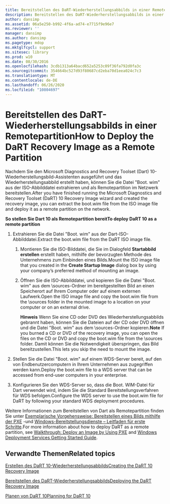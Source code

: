 ```yaml
---
title: Bereitstellen des DaRT-Wiederherstellungsabbilds in einer Remotepartition
description: Bereitstellen des DaRT-Wiederherstellungsabbilds in einer Remotepartition
author: dansimp
ms.assetid: 06a5e250-b992-4f6a-ad74-e7715f9e96e7
ms.reviewer: ''
manager: dansimp
ms.author: dansimp
ms.pagetype: mdop
ms.mktglfcycl: support
ms.sitesec: library
ms.prod: w10
ms.date: 08/30/2016
ms.openlocfilehash: 3cdb1313a64bacd652a5253c09f36fa792d0fa3c
ms.sourcegitcommit: 354664bc527d93f80687cd2eba70d1eea024c7c3
ms.translationtype: MT
ms.contentlocale: de-DE
ms.lasthandoff: 06/26/2020
ms.locfileid: "10804697"
---
```

# <span data-ttu-id="632b5-103">Bereitstellen des DaRT-Wiederherstellungsabbilds in einer Remotepartition</span><span class="sxs-lookup"><span data-stu-id="632b5-103">How to Deploy the DaRT Recovery Image as a Remote Partition</span></span>


<span data-ttu-id="632b5-104">Nachdem Sie den Microsoft Diagnostics and Recovery Toolset (Dart) 10-Wiederherstellungsbild-Assistenten ausgeführt und das Wiederherstellungsabbild erstellt haben, können Sie die Datei "Boot. wim" aus der ISO-Abbilddatei extrahieren und als Remotepartition im Netzwerk bereitstellen.</span><span class="sxs-lookup"><span data-stu-id="632b5-104">After you have finished running the Microsoft Diagnostics and Recovery Toolset (DaRT) 10 Recovery Image wizard and created the recovery image, you can extract the boot.wim file from the ISO image file and deploy it as a remote partition on the network.</span></span>

**<span data-ttu-id="632b5-105">So stellen Sie Dart 10 als Remotepartition bereit</span><span class="sxs-lookup"><span data-stu-id="632b5-105">To deploy DaRT 10 as a remote partition</span></span>**

1.  <span data-ttu-id="632b5-106">Extrahieren Sie die Datei "Boot. wim" aus der Dart-ISO-Abbilddatei.</span><span class="sxs-lookup"><span data-stu-id="632b5-106">Extract the boot.wim file from the DaRT ISO image file.</span></span>

    1.  <span data-ttu-id="632b5-107">Montieren Sie die ISO-Bilddatei, die Sie im Dialogfeld **Startabbild erstellen** erstellt haben, mithilfe der bevorzugten Methode des Unternehmens zum Einbinden eines Bilds.</span><span class="sxs-lookup"><span data-stu-id="632b5-107">Mount the ISO image file that you created in the **Create Startup Image** dialog box by using your company’s preferred method of mounting an image.</span></span>

    2.  <span data-ttu-id="632b5-108">Öffnen Sie die ISO-Abbilddatei, und kopieren Sie die Datei "Boot. wim" aus dem \\sources-Ordner im bereitgestellten Bild an einen Speicherort auf Ihrem Computer oder auf einem externen Laufwerk.</span><span class="sxs-lookup"><span data-stu-id="632b5-108">Open the ISO image file and copy the boot.wim file from the \\sources folder in the mounted image to a location on your computer or on an external drive.</span></span>

        <span data-ttu-id="632b5-109">**Hinweis**  Wenn Sie eine CD oder DVD des Wiederherstellungsabbilds gebrannt haben, können Sie die Dateien auf der CD oder DVD öffnen und die Datei "Boot. wim" aus dem \\sources-Ordner kopieren.</span><span class="sxs-lookup"><span data-stu-id="632b5-109">**Note** If you burned a CD or DVD of the recovery image, you can open the files on the CD or DVD and copy the boot.wim file from the \\sources folder.</span></span> <span data-ttu-id="632b5-110">Damit können Sie die Notwendigkeit überspringen, das Bild bereitzustellen.</span><span class="sxs-lookup"><span data-stu-id="632b5-110">This lets you skip the need to mount the image.</span></span>

         

2.  <span data-ttu-id="632b5-111">Stellen Sie die Datei "Boot. wim" auf einem WDS-Server bereit, auf den von Endbenutzercomputern in Ihrem Unternehmen aus zugegriffen werden kann.</span><span class="sxs-lookup"><span data-stu-id="632b5-111">Deploy the boot.wim file to a WDS server that can be accessed from end-user computers in your enterprise.</span></span>

3.  <span data-ttu-id="632b5-112">Konfigurieren Sie den WDS-Server so, dass die Boot. WIM-Datei für Dart verwendet wird, indem Sie die Standard Bereitstellungsverfahren für WDS befolgen.</span><span class="sxs-lookup"><span data-stu-id="632b5-112">Configure the WDS server to use the boot.wim file for DaRT by following your standard WDS deployment procedures.</span></span>

<span data-ttu-id="632b5-113">Weitere Informationen zum Bereitstellen von Dart als Remotepartition finden Sie unter [Exemplarische Vorgehensweise: Bereitstellen eines Bilds mithilfe der PXE](https://go.microsoft.com/fwlink/?LinkId=212108) -und [Windows-Bereitstellungsdienste – Leitfaden für erste Schritte](https://go.microsoft.com/fwlink/?LinkId=212106).</span><span class="sxs-lookup"><span data-stu-id="632b5-113">For more information about how to deploy DaRT as a remote partition, see [Walkthrough: Deploy an Image by Using PXE](https://go.microsoft.com/fwlink/?LinkId=212108) and [Windows Deployment Services Getting Started Guide](https://go.microsoft.com/fwlink/?LinkId=212106).</span></span>

## <span data-ttu-id="632b5-114">Verwandte Themen</span><span class="sxs-lookup"><span data-stu-id="632b5-114">Related topics</span></span>


[<span data-ttu-id="632b5-115">Erstellen des DaRT 10-Wiederherstellungsabbilds</span><span class="sxs-lookup"><span data-stu-id="632b5-115">Creating the DaRT 10 Recovery Image</span></span>](creating-the-dart-10-recovery-image.md)

[<span data-ttu-id="632b5-116">Bereitstellen des DaRT-Wiederherstellungsabbilds</span><span class="sxs-lookup"><span data-stu-id="632b5-116">Deploying the DaRT Recovery Image</span></span>](deploying-the-dart-recovery-image-dart-10.md)

[<span data-ttu-id="632b5-117">Planen von DaRT 10</span><span class="sxs-lookup"><span data-stu-id="632b5-117">Planning for DaRT 10</span></span>](planning-for-dart-10.md)

 

 





